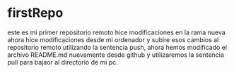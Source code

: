 # firstRepo
este es mi primer repositorio remoto
hice modificaciones en la rama nueva
ahora hice modificaciones desde mi ordenador
y subire esos cambios al repositorio remoto
utilizando la sentencia push,
ahora hemos modificado el archivo README.md 
nuevamente desde github y utilizaremos la 
sentencia pull para bajaor al directorio de mi pc.
